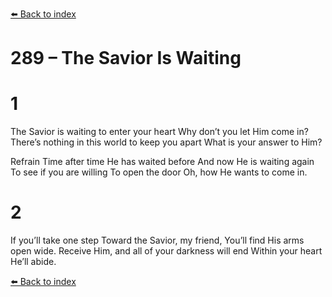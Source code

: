[⬅️ Back to index](../README.md)

# 289 – The Savior Is Waiting


# 1
The Savior is waiting to enter your heart
Why don’t you let Him come in?
There’s nothing in this world to keep you apart
What is your answer to Him?

Refrain
Time after time
He has waited before
And now He is waiting again
To see if you are willing
To open the door
Oh, how He wants to come in.

# 2
If you’ll take one step
Toward the Savior, my friend,
You’ll find His arms open wide.
Receive Him, and all of your darkness will end
Within your heart He’ll abide.

[⬅️ Back to index](../README.md)
